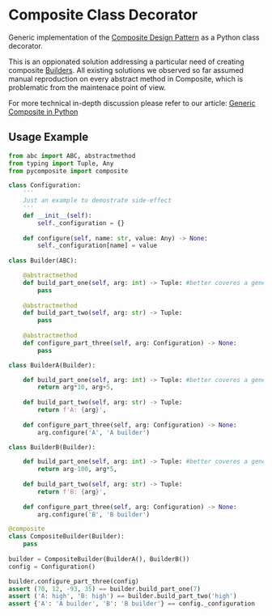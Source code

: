# Composite Class Decorator

Generic implementation of the [Composite Design Pattern](https://en.wikipedia.org/wiki/Composite_pattern) as a Python class decorator.

This is an oppionated solution addressing a particular need of creating composite [Builders](https://en.wikipedia.org/wiki/Builder_pattern). All existing solutions we observed so far assumed manual reproduction on every abstract method in Composite, which is problematic from the maintenace point of view.

For more technical in-depth discussion please refer to our article: [Generic Composite in Python](https://python.plainenglish.io/generic-composite-in-python-4b88d6727ad0)

## Usage Example

```python
from abc import ABC, abstractmethod
from typing import Tuple, Any
from pycomposite import composite

class Configuration:
    '''
    Just an example to demostrate side-effect
    '''
    def __init__(self):
        self._configuration = {}
        
    def configure(self, name: str, value: Any) -> None:
        self._configuration[name] = value
        
class Builder(ABC):

    @abstractmethod
    def build_part_one(self, arg: int) -> Tuple: #better coveres a general case
        pass
        
    @abstractmethod
    def build_part_two(self, arg: str) -> Tuple:
        pass
        
    @abstractmethod
    def configure_part_three(self, arg: Configuration) -> None:
        pass

class BuilderA(Builder):

    def build_part_one(self, arg: int) -> Tuple: #better coveres a general case
        return arg*10, arg+5,
        
    def build_part_two(self, arg: str) -> Tuple:
        return f'A: {arg}', 
        
    def configure_part_three(self, arg: Configuration) -> None:
        arg.configure('A', 'A builder')

class BuilderB(Builder):

    def build_part_one(self, arg: int) -> Tuple: #better coveres a general case
        return arg-100, arg*5,
        
    def build_part_two(self, arg: str) -> Tuple:
        return f'B: {arg}', 
        
    def configure_part_three(self, arg: Configuration) -> None:
        arg.configure('B', 'B builder')

@composite
class CompositeBuilder(Builder):
    pass
    
builder = CompositeBuilder(BuilderA(), BuilderB())
config = Configuration()

builder.configure_part_three(config)
assert (70, 12, -93, 35) == builder.build_part_one(7)
assert ('A: high', 'B: high') == builder.build_part_two('high')
assert {'A': 'A builder', 'B': 'B builder'} == config._configuration
```
